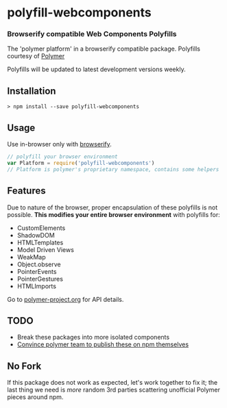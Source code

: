 # polyfill-webcomponents

### Browserify compatible Web Components Polyfills

The 'polymer platform' in a browserify compatible package. Polyfills courtesy of [Polymer](https://github.com/Polymer/polymer)

Polyfills will be updated to latest development versions weekly.

## Installation

```
> npm install --save polyfill-webcomponents
```

## Usage

Use in-browser only with [browserify](https://github.com/substack/node-browserify).

```js
// polyfill your browser environment
var Platform = require('polyfill-webcomponents')
// Platform is polymer's proprietary namespace, contains some helpers
```

## Features

Due to nature of the browser, proper encapsulation of these polyfills is not possible.
**This modifies your entire browser environment** with polyfills for:

* CustomElements
* ShadowDOM
* HTMLTemplates
* Model Driven Views
* WeakMap
* Object.observe
* PointerEvents
* PointerGestures
* HTMLImports

Go to [polymer-project.org](http://www.polymer-project.org/) for API details.


## TODO

* Break these packages into more isolated components
* [Convince polymer team to publish these on npm themselves](https://github.com/Polymer/polymer/issues/326#)

## No Fork

If this package does not work as expected, let's work together to fix it; the last thing we need is
*more* random 3rd parties scattering unofficial Polymer pieces around npm.
